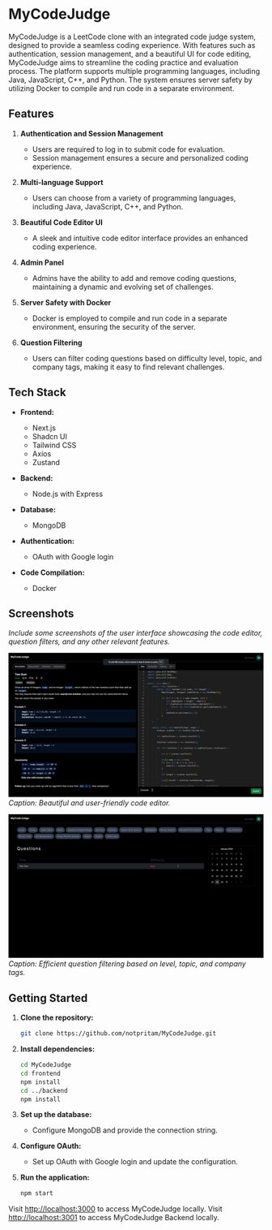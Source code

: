 # MyCodeJudge

MyCodeJudge is a LeetCode clone with an integrated code judge system, designed to provide a seamless coding experience. With features such as authentication, session management, and a beautiful UI for code editing, MyCodeJudge aims to streamline the coding practice and evaluation process. The platform supports multiple programming languages, including Java, JavaScript, C++, and Python. The system ensures server safety by utilizing Docker to compile and run code in a separate environment.

## Features

1. **Authentication and Session Management**
   - Users are required to log in to submit code for evaluation.
   - Session management ensures a secure and personalized coding experience.

2. **Multi-language Support**
   - Users can choose from a variety of programming languages, including Java, JavaScript, C++, and Python.

3. **Beautiful Code Editor UI**
   - A sleek and intuitive code editor interface provides an enhanced coding experience.

4. **Admin Panel**
   - Admins have the ability to add and remove coding questions, maintaining a dynamic and evolving set of challenges.

5. **Server Safety with Docker**
   - Docker is employed to compile and run code in a separate environment, ensuring the security of the server.

6. **Question Filtering**
   - Users can filter coding questions based on difficulty level, topic, and company tags, making it easy to find relevant challenges.

## Tech Stack

- **Frontend:**
  - Next.js
  - Shadcn UI
  - Tailwind CSS
  - Axios
  - Zustand

- **Backend:**
  - Node.js with Express

- **Database:**
  - MongoDB

- **Authentication:**
  - OAuth with Google login

- **Code Compilation:**
  - Docker

## Screenshots

*Include some screenshots of the user interface showcasing the code editor, question filters, and any other relevant features.*

![Code Editor](img/CodePage.png)
*Caption: Beautiful and user-friendly code editor.*

![Question Filters](img/HomePage.png)
*Caption: Efficient question filtering based on level, topic, and company tags.*

## Getting Started

1. **Clone the repository:**
   ```bash
   git clone https://github.com/notpritam/MyCodeJudge.git
   ```

2. **Install dependencies:**
   ```bash
   cd MyCodeJudge
   cd frontend
   npm install
   cd ../backend
   npm install
   ```

3. **Set up the database:**
   - Configure MongoDB and provide the connection string.

4. **Configure OAuth:**
   - Set up OAuth with Google login and update the configuration.

5. **Run the application:**
   ```bash
   npm start
   ```

Visit [http://localhost:3000](http://localhost:3000) to access MyCodeJudge locally.
Visit [http://localhost:3001](http://localhost:3000) to access MyCodeJudge Backend locally.